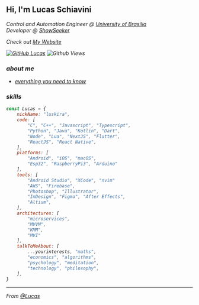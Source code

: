 <h2> Hi, I'm Lucas Schiavini </h2>
<p><em>Control and Automation Engineer @ <a href="http://www.unb.br">University of Brasilia</a>
</br>
Developer @ <a href="https://showseeker.com/">ShowSeeker</a></p>

Check out [My Website](https://lucas-schiavini.com)

[![GitHub Lucas](https://img.shields.io/github/followers/lucas?label=follow&style=social)](https://github.com/lschiavini)
![Github Views](https://komarev.com/ghpvc/?username=lschiavini&color=red)

### about me
- [everything you need to know](https://lucas-schiavini.com/aboutme) 


### skills  

```javascript
const Lucas = {
    nickName: "luskira",
    code: [
        "C", "C++", "Javascript", "Typescript", 
        "Python", "Java", "Kotlin", "Dart", 
        "Node", "Lua", "NextJS", "Flutter",
        "ReactJS", "React Native",
    ],
    platforms: [
        "Android", "iOS", "macOS",
        "Esp32", "RaspberryPi3", "Arduino"
    ],
    tools: [
        "Android Studio", "XCode", "nvim"
        "AWS", "Firebase",
        "Photoshop", "Illustrator",  
        "InDesign", "Figma", "After Effects",
        "Altium", 
    ],
    architectures: [
        "microservices", 
        "MVVM", 
        "KMM", 
        "MVI"
    ],
    talkToMeAbout: [
        ...yourinterests, "maths",
        "economics", "algorithms", 
        "psychology", "meditation",
        "technology", "philosophy",
    ],
}
```

---

From [@Lucas](https://github.com/lschiavini)
